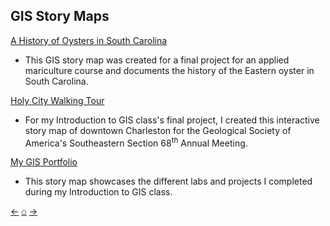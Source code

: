 ## GIS Story Maps

[A History of Oysters in South Carolina](https://arcg.is/1u8mbT)
+ This GIS story map was created for a final project for an applied mariculture course and documents the history of the Eastern oyster in South Carolina.<br/>

[Holy City Walking Tour](https://arcg.is/0q5nDq)
+ For my Introduction to GIS class's final project, I created this interactive story map of downtown Charleston for the Geological Society of America's Southeastern Section 68<sup>th</sup> Annual Meeting.<br/>

[My GIS Portfolio](https://arcg.is/1qDiHa0)
+ This story map showcases the different labs and projects I completed during my Introduction to GIS class.<br/>

[&#8592;](./thesis)     [&#8962;](./index)     [&#8594;](./art)
